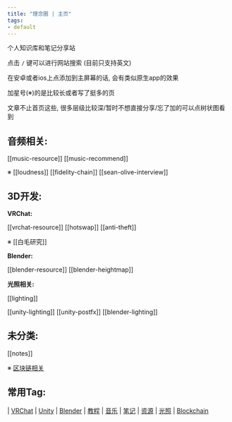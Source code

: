 ```yaml
---
title: "理念圈 | 主页"
tags:
- default
---
```


个人知识库和笔记分享站

点击 `/` 键可以进行网站搜索 (目前只支持英文)

在安卓或者ios上点添加到主屏幕的话, 会有类似原生app的效果

加星号(※)的是比较长或者写了挺多的页

文章不止首页这些, 很多层级比较深/暂时不想直接分享/忘了加的可以点树状图看到

## 音频相关:
[[music-resource]]  [[music-recommend]]  

※ [[loudness]] [[fidelity-chain]]  [[sean-olive-interview]]


## 3D开发:

**VRChat:**

[[vrchat-resource]]  [[hotswap]] [[anti-theft]] 

※ [[白毛研究]]


**Blender:**

[[blender-resource]] [[blender-heightmap]]


**光照相关:**

[[lighting]] 

[[unity-lighting]] [[unity-postfx]] [[blender-lighting]]

## 未分类:
[[notes]]

※ [区块链相关](notes/nft/blockchain-main.md)


## 常用Tag:

| [VRChat](https://q.noos.ca/tags/VRChat/) | [Unity](https://q.noos.ca/tags/Unity/) | [Blender](https://q.noos.ca/tags/Blender/) | [教程](https://q.noos.ca/tags/教程/) | [音乐](https://q.noos.ca/tags/音乐/) | [笔记](https://q.noos.ca/tags/笔记/) | [资源](https://q.noos.ca/tags/资源/) | [光照](https://q.noos.ca/tags/光照/) | [Blockchain](https://q.noos.ca/tags/Blockchain/)



